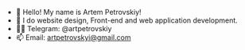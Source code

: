 - 👋 Hello! My name is Artem Petrovskiy!
- 👀 I do website design, Front-end and web application development.
- 🐱‍👤 Telegram: @artpetrovskiy
- 📫 Email: artpetrovskyi@gmail.com
